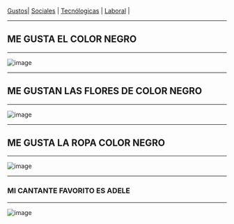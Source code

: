 
[Gustos](./Gustos.md)| [Sociales](./Sociales.md) | [Tecnólogicas](./Tecnólogicas.md) | [Laboral](./Laboral.md) |
___
## ME GUSTA EL COLOR NEGRO
___
![image](https://user-images.githubusercontent.com/99773679/156663206-d6299762-3ba3-4145-85f0-108a1758c412.png)
___
## ME GUSTAN LAS FLORES DE COLOR NEGRO
___
![image](https://user-images.githubusercontent.com/99773679/156663677-bb93a3a8-e270-4965-b0df-0dd99f5978f8.png)
___
## ME GUSTA LA ROPA COLOR NEGRO
___
![image](https://user-images.githubusercontent.com/99773679/156663775-85afee0e-327b-44a0-aa1e-4a71492876d3.png)
___
### MI CANTANTE FAVORITO ES ADELE
___
![image](https://user-images.githubusercontent.com/99773679/156667351-4eafae95-b4e1-4d33-b6e2-6086d7063fbe.png)
